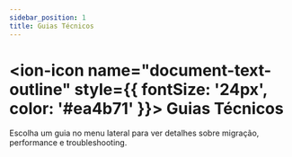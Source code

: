 ```yaml
---
sidebar_position: 1
title: Guias Técnicos
---
```


# <ion-icon name="document-text-outline" style={{ fontSize: '24px', color: '#ea4b71' }}></ion-icon> Guias Técnicos

Escolha um guia no menu lateral para ver detalhes sobre migração, performance e troubleshooting.
